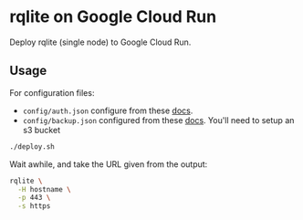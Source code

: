 # rqlite on Google Cloud Run

Deploy rqlite (single node) to Google Cloud Run.

## Usage

For configuration files:

- `config/auth.json` configure from these
  [docs](https://rqlite.io/docs/guides/security/#basic-auth).
- `config/backup.json` configured from these
  [docs](https://rqlite.io/docs/guides/backup/#amazon-s3). You'll need to setup an s3 bucket 

```bash
./deploy.sh
```

Wait awhile, and take the URL given from the output:

```bash
rqlite \
  -H hostname \
  -p 443 \
  -s https
```